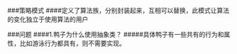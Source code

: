 ###策略模式
####定义了算法族，分别封装起来，互相可以替换，此模式让算法的变化独立于使用算法的用户

###问题
####1.鸭子为什么使用抽象类？
#####具体鸭子有一些共有的行为和属性，比如游泳行为都具有，则不需要实现。